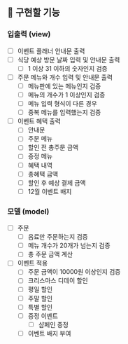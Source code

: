 ## 🚀 구현할 기능

### 입출력 (view)

- [ ] 이벤트 플래너 안내문 출력
- [ ] 식당 예상 방문 날짜 입력 및 안내문 출력
    - [ ] 1 이상 31 이하의 숫자인지 검증
- [ ] 주문 메뉴와 개수 입력 및 안내문 출력
    - [ ] 메뉴판에 있는 메뉴인지 검증
    - [ ] 메뉴의 개수가 1 이상인지 검증
    - [ ] 메뉴 입력 형식이 다른 경우
    - [ ] 중복 메뉴를 입력했는지 검증
- [ ] 이벤트 혜택 출력
    - [ ] 안내문
    - [ ] 주문 메뉴
    - [ ] 할인 전 총주문 금액
    - [ ] 증정 메뉴
    - [ ] 혜택 내역
    - [ ] 총혜택 금액
    - [ ] 할인 후 예상 결제 금액
    - [ ] 12월 이벤트 배지

### 모델 (model)

- [ ] 주문
    - [ ] 음료만 주문하는지 검증
    - [ ] 메뉴 개수가 20개가 넘는지 검증
    - [ ] 총 주문 금액 계산
- [ ] 이벤트 적용
    - [ ] 주문 금액이 10000원 이상인지 검증
    - [ ] 크리스마스 디데이 할인
    - [ ] 평일 할인
    - [ ] 주말 할인
    - [ ] 특별 할인
    - [ ] 증정 이벤트
        - [ ] 샴페인 증정
    - [ ] 이벤트 배지 부여